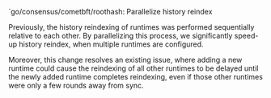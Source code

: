 `go/consensus/cometbft/roothash: Parallelize history reindex

Previously, the history reindexing of runtimes was performed sequentially
relative to each other. By parallelizing this process, we significantly
speed-up history reindex, when multiple runtimes are configured.

Moreover, this change resolves an existing issue, where adding a new runtime
could cause the reindexing of all other runtimes to be delayed until the newly
added runtime completes reindexing, even if those other runtimes were only
a few rounds away from sync.
